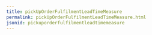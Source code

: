 ```yaml
---
title: pickUpOrderFulfilmentLeadTimeMeasure
permalink: pickUpOrderFulfilmentLeadTimeMeasure.html
jsonid: pickuporderfulfilmentleadtimemeasure
---
```

